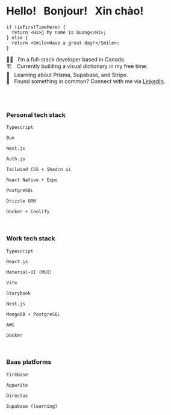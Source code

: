<h1>Hello! &nbsp; Bonjour! &nbsp; Xin chào!</h1>

```tsx
if (isFirstTimeHere) {
  return <Hi>👋 My name is Quang</Hi>;
} else {
  return <Smile>Have a great day!</Smile>;
}
```

<div align="left">
👷‍♂️ &nbsp; I’m a full-stack developer based in Canada.<br/>
🏗️ &nbsp; Currently building a visual dictionary in my free time.<br/>
📖 &nbsp; Learning about Prisma, Supabase, and Stripe.<br />
🤝 &nbsp; Found something in common? Connect with me via <a href="https://www.linkedin.com/in/quang-oblue/" target="blank">LinkedIn</a>.<br/>
</div> 

<br/><br/>

### Personal tech stack
```
Typescript
```

```
Bun
```

```
Next.js
```

```
Auth.js
```

```
Tailwind CSS + Shadcn ui
```

```
React Native + Expo
```

```
PostgreSQL
```

```
Drizzle ORM
```

```
Docker + Coolify
```

<br />

### Work tech stack
```
Typescript
```

```
React.js
```

```
Material-UI (MUI)
```

```
Vite
```

```
Storybook
```

```
Nest.js
```

```
MongoDB + PostgreSQL
```

```
AWS
```

```
Docker
```

<br />

### Baas platforms
```
Firebase
```

```
Appwrite
```

```
Directus
```

```
Supabase (learning)
```


